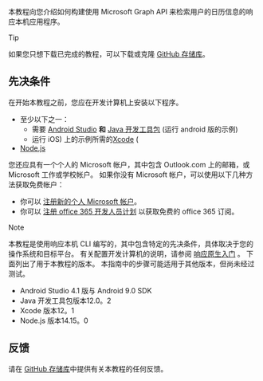 <!-- markdownlint-disable MD002 MD041 -->

本教程向您介绍如何构建使用 Microsoft Graph API 来检索用户的日历信息的响应本机应用程序。

> [!TIP]
> 如果您只想下载已完成的教程，可以下载或克隆 [GitHub 存储库](https://github.com/microsoftgraph/msgraph-training-react-native)。

## <a name="prerequisites"></a>先决条件

在开始本教程之前，您应在开发计算机上安装以下程序。

- 至少以下之一：
  - 需要 [Android Studio](https://developer.android.com/studio/) **和** [Java 开发工具包](https://jdk.java.net) (运行 android 版的示例) 
  - 运行 iOS) 上的示例所需的[Xcode](https://developer.apple.com/xcode/) (
- [Node.js](https://nodejs.org)

您还应具有一个个人的 Microsoft 帐户，其中包含 Outlook.com 上的邮箱，或 Microsoft 工作或学校帐户。 如果你没有 Microsoft 帐户，可以使用以下几种方法获取免费帐户：

- 你可以 [注册新的个人 Microsoft 帐户](https://signup.live.com/signup?wa=wsignin1.0&rpsnv=12&ct=1454618383&rver=6.4.6456.0&wp=MBI_SSL_SHARED&wreply=https://mail.live.com/default.aspx&id=64855&cbcxt=mai&bk=1454618383&uiflavor=web&uaid=b213a65b4fdc484382b6622b3ecaa547&mkt=E-US&lc=1033&lic=1)。
- 你可以 [注册 office 365 开发人员计划](https://developer.microsoft.com/office/dev-program) 以获取免费的 office 365 订阅。

> [!NOTE]
> 本教程是使用响应本机 CLI 编写的，其中包含特定的先决条件，具体取决于您的操作系统和目标平台。 有关配置开发计算机的说明，请参阅 [响应原生入门](https://reactnative.dev/docs/environment-setup) 。 下面列出了用于本教程的版本。 本指南中的步骤可能适用于其他版本，但尚未经过测试。
>
> - Android Studio 4.1 版与 Android 9.0 SDK
> - Java 开发工具包版本12.0。2
> - Xcode 版本12。1
> - Node.js 版本14.15。0

## <a name="feedback"></a>反馈

请在 [GitHub 存储库](https://github.com/microsoftgraph/msgraph-training-react-native)中提供有关本教程的任何反馈。
